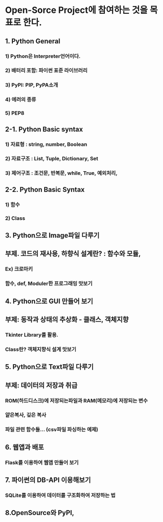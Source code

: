 # Open-Sorce Project에 참여하는 것을 목표로 한다. 

## 1. Python General 
### 1) Python은 Interpreter언어이다. 
### 2) 배터리 포함: 파이썬 표준 라이브러리
### 3) PyPI: PIP, PyPA소개
### 4) 에러의 종류
### 5) PEP8


## 2-1. Python Basic syntax
### 1) 자료형 : string, number, Boolean 
### 2) 자료구조 : List, Tuple, Dictionary, Set
### 3) 제어구조 : 조건문, 반복문, while, True, 예외처리, 


## 2-2. Python Basic Syntax
### 1) 함수
### 2) Class


## 3. Python으로 Image파일 다루기
## 부제. 코드의 재사용, 하향식 설계란? : 함수와 모듈,
### Ex) 크로마키
### 함수, def, Moduler한 프로그래밍 맛보기


## 4. Python으로 GUI 만들어 보기
## 부제: 동작과 상태의 추상화 - 클래스, 객체지향
### Tkinter Library를 활용. 
### Class란? 객체지향식 설계 맛보기


## 5. Python으로 Text파일 다루기
## 부제: 데이터의 저장과 취급
### ROM(하드디스크)에 저장되는파일과 RAM(메모리)에 저장되는 변수
### 얕은복사, 깊은 복사
### 파일 관련 함수들... (csv파일 파싱하는 예제)


## 6. 웹앱과 배포
### Flask를 이용하여 웹앱 만들어 보기


## 7. 파이썬의 DB-API 이용해보기
### SQLite를 이용하여 데이터를 구조화하여 저장하는 법


## 8.OpenSource와 PyPI,
